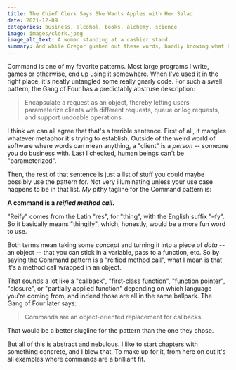 ```yaml
---
title: The Chief Clerk Says She Wants Apples with Her Salad
date: 2021-12-09
categories: business, alcohol, books, alchemy, science
image: images/clerk.jpeg
image_alt_text: A woman standing at a cashier stand.
summary: And while Gregor gushed out these words, hardly knowing what he was saying, he made his way over to the chest of drawers—this was easily done, probably because of the practise he had already had in bed—where he now tried to get himself upright.
---
```


Command is one of my favorite patterns. Most large programs I write, games or
otherwise, end up using it somewhere. When I've used it in the right place, it's
neatly untangled some really gnarly code. For such a swell pattern, the Gang of
Four has a predictably abstruse description:

> Encapsulate a request as an object, thereby letting users parameterize clients
> with different requests, queue or log requests, and support undoable
> operations.

I think we can all agree that that's a terrible sentence. First of all, it
mangles whatever metaphor it's trying to establish. Outside of the weird world
of software where words can mean anything, a "client" is a *person* -- someone
you do business with. Last I checked, human beings can't be "parameterized".

Then, the rest of that sentence is just a list of stuff you could maybe possibly
use the pattern for. Not very illuminating unless your use case happens to be in
that list. *My* pithy tagline for the Command pattern is:

**A command is a *<span name="latin">reified</span> method call*.**

<aside name="latin">
"Reify" comes from the Latin "res", for "thing", with the English suffix
"&ndash;fy". So it basically means "thingify", which, honestly, would be a more
fun word to use.
</aside>

Both terms mean taking some <span name="reflection">*concept*</span> and turning
it into a piece of *data* -- an object -- that you can stick in a variable, pass
to a function, etc. So by saying the Command pattern is a "reified method call",
what I mean is that it's a method call wrapped in an object.

That sounds a lot like a "callback", "first-class function", "function pointer",
"closure", or "partially applied function" depending on which language you're
coming from, and indeed those are all in the same ballpark. The Gang of Four
later says:

> Commands are an object-oriented replacement for callbacks.

That would be a better slugline for the pattern than the one they chose.

But all of this is abstract and nebulous. I like to start chapters with
something concrete, and I blew that. To make up for it, from here on out it's
all examples where commands are a brilliant fit.
